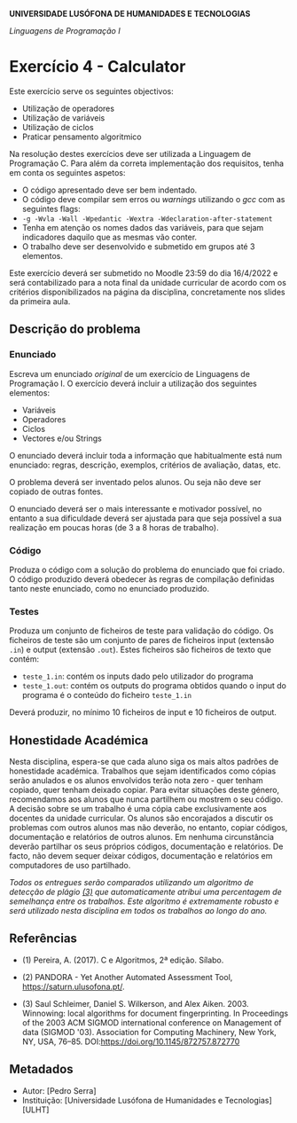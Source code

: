 **UNIVERSIDADE LUSÓFONA DE HUMANIDADES E TECNOLOGIAS**

*Linguagens de Programação I*

# Exercício 4 - Calculator

Este exercício serve os seguintes objectivos:
- Utilização de operadores
- Utilização de variáveis
- Utilização de ciclos
- Praticar pensamento algoritmico

Na resolução destes exercícios deve ser utilizada a Linguagem de Programação C. Para além da correta implementação dos requisitos, tenha em conta os seguintes aspetos:
- O código apresentado deve ser bem indentado. 
- O código deve compilar sem erros ou *warnings* utilizando o *gcc* com as seguintes flags:
- `-g -Wvla -Wall -Wpedantic -Wextra -Wdeclaration-after-statement`
- Tenha em atenção os nomes dados das variáveis, para que sejam indicadores daquilo que as mesmas vão conter.
- O trabalho deve ser desenvolvido e submetido em grupos até 3 elementos.

Este exercício deverá ser submetido no Moodle 23:59 do dia 16/4/2022 e será contabilizado para a nota final da unidade curricular de acordo com os critérios disponibilizados na página da disciplina, concretamente nos slides da primeira aula.

## Descrição do problema

### Enunciado
Escreva um enunciado *original* de um exercício de Linguagens de Programação I. O exercício deverá incluir a utilização dos seguintes elementos:
* Variáveis
* Operadores
* Ciclos
* Vectores e/ou Strings

O enunciado deverá incluir toda a informação que habitualmente está num enunciado: regras, descrição, exemplos, critérios de avaliação, datas, etc.

O problema deverá ser inventado pelos alunos. Ou seja não deve ser copiado de outras fontes.

O enunciado deverá ser o mais interessante e motivador possível, no entanto a sua dificuldade deverá ser ajustada para que seja possível a sua realização em poucas horas (de 3 a 8 horas de trabalho).

### Código
Produza o código com a solução do problema do enunciado que foi criado. O código produzido deverá obedecer às regras de compilação definidas tanto neste enunciado, como no enunciado produzido.

### Testes
Produza um conjunto de ficheiros de teste para validação do código. Os ficheiros de teste são um conjunto de pares de ficheiros input (extensão `.in`) e output (extensão `.out`). Estes ficheiros são ficheiros de texto que contém:
- `teste_1.in`: contém os inputs dado pelo utilizador do programa
- `teste_1.out`: contém os outputs do programa obtidos quando o input do programa é o conteúdo do ficheiro `teste_1.in`

Deverá produzir, no mínimo 10 ficheiros de input e 10 ficheiros de output.


## Honestidade Académica

Nesta disciplina, espera-se que cada aluno siga os mais altos padrões de honestidade académica. Trabalhos que sejam identificados como cópias serão anulados e os alunos envolvidos terão nota zero - quer tenham copiado, quer tenham deixado copiar.
Para evitar situações deste género, recomendamos aos alunos que nunca partilhem ou mostrem o seu código.
A decisão sobre se um trabalho é uma cópia cabe exclusivamente aos docentes da unidade curricular.
Os alunos são encorajados a discutir os problemas com outros alunos mas não deverão, no entanto, copiar códigos, documentação e relatórios de outros alunos. Em nenhuma circunstância deverão partilhar os seus próprios códigos, documentação e relatórios. De facto, não devem sequer deixar códigos, documentação e relatórios em computadores de uso partilhado.

*Todos os entregues serão comparados utilizando um algoritmo de detecção de plágio [(3)](#ref3) que automaticamente atribui uma percentagem de semelhança entre os trabalhos. Este algoritmo é extremamente robusto e será utilizado nesta disciplina em todos os trabalhos ao longo do ano.* 

## Referências

<a name="ref1"></a>

* (1) Pereira, A. (2017). C e Algoritmos, 2ª edição. Sílabo.

<a name="ref2"></a>

* (2)  PANDORA - Yet Another Automated Assessment Tool, https://saturn.ulusofona.pt/.

<a name="ref3"></a>

* (3)  Saul Schleimer, Daniel S. Wilkerson, and Alex Aiken. 2003. Winnowing: local algorithms for document fingerprinting. In Proceedings of the 2003 ACM SIGMOD international conference on Management of data (SIGMOD '03). Association for Computing Machinery, New York, NY, USA, 76–85. DOI:https://doi.org/10.1145/872757.872770

## Metadados

* Autor: [Pedro Serra]
* Instituição: [Universidade Lusófona de Humanidades e Tecnologias][ULHT]
